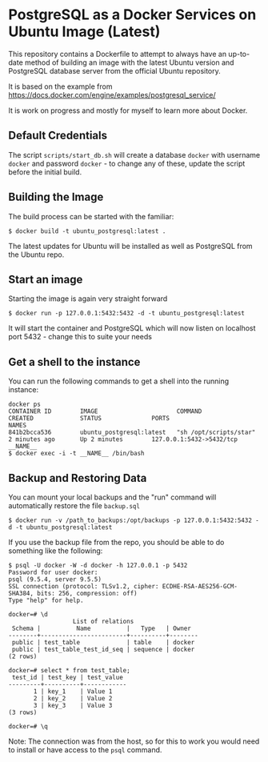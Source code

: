# PostgreSQL as a Docker Services on Ubuntu Image (Latest)

This repository contains a Dockerfile to attempt to always have an up-to-date method of building an image with the latest Ubuntu version and PostgreSQL database server from the official Ubuntu repository.

It is based on the example from https://docs.docker.com/engine/examples/postgresql_service/

It is work on progress and mostly for myself to learn more about Docker.

## Default Credentials

The script `scripts/start_db.sh` will create a database `docker` with username `docker` and password `docker` - to change any of these, update the script before the initial build.

## Building the Image

The build process can be started with the familiar:

    $ docker build -t ubuntu_postgresql:latest .

The latest updates for Ubuntu will be installed as well as PostgreSQL from the Ubuntu repo.

## Start an image

Starting the image is again very straight forward

    $ docker run -p 127.0.0.1:5432:5432 -d -t ubuntu_postgresql:latest

It will start the container and PostgreSQL which will now listen on localhost port 5432 - change this to suite your needs

## Get a shell to the instance

You can run the following commands to get a shell into the running instance:

    docker ps
    CONTAINER ID        IMAGE                      COMMAND                  CREATED             STATUS              PORTS                      NAMES
    841b2bcca536        ubuntu_postgresql:latest   "sh /opt/scripts/star"   2 minutes ago       Up 2 minutes        127.0.0.1:5432->5432/tcp   __NAME__
    $ docker exec -i -t __NAME__ /bin/bash

## Backup and Restoring Data

You can mount your local backups and the "run" command will automatically restore the file `backup.sql`

    $ docker run -v /path_to_backups:/opt/backups -p 127.0.0.1:5432:5432 -d -t ubuntu_postgresql:latest

If you use the backup file from the repo, you should be able to do something like the following:

    $ psql -U docker -W -d docker -h 127.0.0.1 -p 5432
    Password for user docker: 
    psql (9.5.4, server 9.5.5)
    SSL connection (protocol: TLSv1.2, cipher: ECDHE-RSA-AES256-GCM-SHA384, bits: 256, compression: off)
    Type "help" for help.
    
    docker=# \d
                      List of relations
     Schema |          Name          |   Type   | Owner  
    --------+------------------------+----------+--------
     public | test_table             | table    | docker
     public | test_table_test_id_seq | sequence | docker
    (2 rows)
    
    docker=# select * from test_table;
     test_id | test_key | test_value 
    ---------+----------+------------
           1 | key_1    | Value 1
           2 | key_2    | Value 2
           3 | key_3    | Value 3
    (3 rows)
    
    docker=# \q

Note: The connection was from the host, so for this to work you would need to install or have access to the `psql` command.

